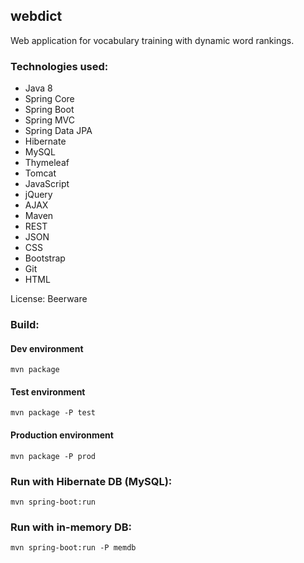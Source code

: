 ## webdict

Web application for vocabulary training with dynamic word rankings.

### Technologies used:
* Java 8
* Spring Core
* Spring Boot
* Spring MVC
* Spring Data JPA
* Hibernate
* MySQL
* Thymeleaf
* Tomcat
* JavaScript
* jQuery
* AJAX
* Maven
* REST
* JSON
* CSS
* Bootstrap
* Git
* HTML

License: Beerware

### Build:
#### Dev environment
```
mvn package
```
#### Test environment
```
mvn package -P test
```
#### Production environment
```
mvn package -P prod
```

### Run with Hibernate DB (MySQL):
```
mvn spring-boot:run
```

### Run with in-memory DB:
```
mvn spring-boot:run -P memdb
```
